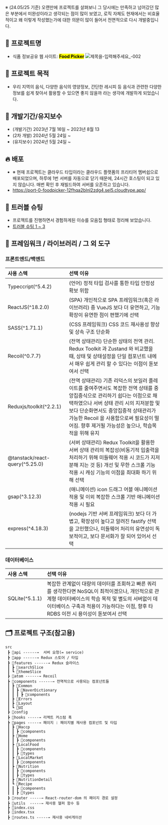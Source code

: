※ (24.05/25 기준) 오랜만에 프로젝트를 살펴보니 그 당시에는 만족하고 넘어갔던 많은 부분에서 미완성이라고 생각되는 점이 많이 보였고, 로직 자체도 현재에서는 비효율적이고 왜 이렇게 작성했는가에 대한 의문이 많이 들어서 전면적으로 다시 개발중입니다.

## 📓 프로젝트명
- 식품 정보공유 웹 사이트: <mark><b>Food Picker</b></mark>
![제목을-입력해주세요_-002](https://github.com/youngwan2/food-picker/assets/107159871/947b9886-c3a7-440b-92cd-412b688aa1cb)

## 🎫 프로젝트 목적
- 우리 지역의 음식, 다양한 음식의 영양정보, 간단한 레시피 등 음식과 관련한 다양한 정보를 쉽게 찾아서 활용할 수 있으면 좋지 않을까 라는 생각에 개발하게 되었습니다.

## 📅 개발기간/유지보수
- (개발기간) 2023년 7월 16일 ~ 2023년 8월 13
- (2차 개발) 2024년 5월 24일 ~
- (유지보수) 2024년 5월 24일 ~ 

## 🔥 배포
- ※ 현재 프로젝트는 클라우드 타입이라는 클라우드 플랫폼의 프리티어 멤버쉽으로 배포되었으며, 하루에 1번 서버를 자동으로 닫기 때문에, 24시간 호스팅이 되고 있지 않습니다. 매번 확인 후 재빌드하여 서버를 오픈하고 있습니다.
- <a href="https://port-0-foodpicker-12fhqa2blnl2zdg4.sel5.cloudtype.app/" target="_blank">https://port-0-foodpicker-12fhqa2blnl2zdg4.sel5.cloudtype.app/</a>

## 🚬 트러블 슈팅
- 프로젝트를 진행하면서 경험하게된 이슈를 모음집 형태로 정리해 보았습니다. 
- [트러블 슈팅 1 ~ 3](https://duklook.tistory.com/444)

## 🧰 프레임워크 / 라이브러리 / 그 외 도구
### 프론트엔드/백엔드

|      사용 스텍       | 선택 이유  |
| :------------------ | :---------------------- |
|    Typeccript(^5.4.2)    | (언어) 정적 타입 검사를 통한 타입 안정성 확보 위함   |
|     ReactJS(^18.2.0)     | (SPA) 개인적으로 SPA 프레임워크(혹은 라이브러리) 중 VueJS 보다 더 유연하고, 기능 확장이 유연한 점이 편했기에 선택 |
| SASS(^1.71.1)  | (CSS 프레임워크) CSS 코드 재사용성 향상 및 상속 구조 단순화 |
|   Recoil(^0.7.7)    | (전역 상태관리) 단순한 상태의 전역 관리. Redux Toolkit 과 Zustand 와 비교했을 때, 상태 및 상태설정을 단일 컴포넌트 내에서 매우 쉽게 관리 할 수 있다는 이점이 돋보여서  선택 |
|   Reduxjs/toolkit(^2.2.1)    | (전역 상태관리) 기존 리덕스의 보일러 플레이트를 줄여주면서도 복잡한 전역 상태를 중앙집중식으로 관리하기 쉽다는 이점으로 채택하였으나 서버 상태 관리 시의 지저분함 및 보다 단순화면서도 중앙집중적 상태관리가 가능한 Recoil 을 사용함으로써 필요성이 떨어짐. 향후 제거될 가능성은 높으나, 학습목적을 위해 유지 |
|     @tanstack/react-query(^5.25.0)      | (서버 상태관리) Redux Toolkit을 활용한 서버 상태 관리의 복잡성(비동기적 입출력을 처리하기 위해 미들웨어 적용 시 코드가 지저분해 지는 것 등) 개선 및 무한 스크롤 기능 적용 시 캐싱 기능의 이점을 최대화 하기 위해 선택 |
|    gsap(^3.12.3)     | (애니메이션) icon 드래그 어블 애니메이션 적용 및 이외 복잡한 스크롤 기반 애니메이션 적용 시 필요|
|    express(^4.18.3)     | (nodejs 기반 서버 프레임워크) 보다 더 가볍고, 확장성이 높다고 알려진 fastify 선택을 고민했으나, 미들웨어 처리의 유연성이 독보적이고, 보다 문서화가 잘 되어 있어서 선택|

### 데이터베이스
|      사용 스텍       | 선택 이유  |
| :------------------ | :---------------------- |
|    SQLite(^5.1.1)    | 복잡한 관계없이 대량의 데이터를 조회하고 빠른 쿼리를 생각한다면 NoSQL이 최적이겠으나, 개인적으로 관계형 데이터베이스의 학습 목적 및 별도의 서버없이 데이터베이스 구축과 적용이 가능하다는 이점, 향후 타 RDBS 이전 시 용이성이 돋보여서 선택 |


## 🗂️ 프로젝트 구조(참고용)
```
src
 ┣ 📂api ------→  서버 요청(= service)
 ┣ 📂app ------→ Redux 스토어 / 타입
 ┣ 📂features ------→ Redux 슬라이스
 ┃ ┣ 📂searchSlice
 ┃ ┗ 📂themeSlice
 ┣ 📂atom ------→ Recoil
 ┣ 📂components ------→ 전역적으로 사용되는 컴포넌트들
 ┃ ┣ 📂Common 
 ┃ ┃ ┣ 📂NaverDictionary 
 ┃ ┃ ┃ ┣ 📂components
 ┃ ┣ 📂Errors
 ┃ ┣ 📂Layout
 ┃ ┗ 📂UI
 ┣ 📂config 
 ┣ 📂hooks -----→ 리액트 커스텀 훅
 ┣ 📂pages -----→ 페이지 : 페이지별 재사용 컴포넌트 및 타입
 ┃ ┣ 📂Haccp
 ┃ ┃ ┣ 📂components
 ┃ ┣ 📂Home
 ┃ ┃ ┣ 📂components
 ┃ ┣ 📂LocalFood
 ┃ ┃ ┣ 📂components
 ┃ ┃ ┣ 📂types
 ┃ ┣ 📂LocalMarket
 ┃ ┃ ┣ 📂components
 ┃ ┣ 📂Nutrition
 ┃ ┃ ┣ 📂components
 ┃ ┃ ┣ 📂types
 ┃ ┣ 📂NutritionDetail
 ┃ ┗ 📂Recipe
 ┃ ┃ ┣ 📂components
 ┃ ┃ ┣ 📂types
 ┣ 📂router -----→ React-router-dom 의 페이지 경로 설정
 ┣ 📂utils  -----→ 재사용 헬퍼 함수 등
 ┣ 📜index.css
 ┣ 📜index.tsx
 ┣ 📜routes.ts -----→ 재사용 네비게이션
```
